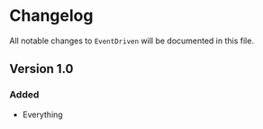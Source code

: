 # Changelog

All notable changes to `EventDriven` will be documented in this file.

## Version 1.0

### Added
- Everything
